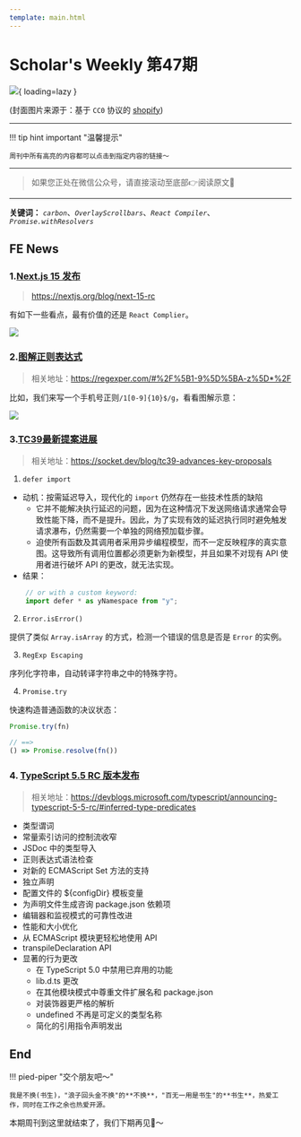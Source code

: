 ```yaml
---
template: main.html
---
```


# Scholar's Weekly 第47期

![](https://bigdreamerblog.oss-cn-beijing.aliyuncs.com/nextBlog/nO9BFo.png?x-oss-process=image/auto-orient,1/interlace,1/quality,q_90/format,webp){ loading=lazy }


(封面图片来源于：基于 `CC0` 协议的 [shopify](https://www.shopify.com/stock-photos/photos/three-mini-pumpkins-in-a-beam-of-sunlight))

------

!!! tip hint important "温馨提示"

    周刊中所有高亮的内容都可以点击到指定内容的链接～

---
> 如果您正处在微信公众号，请直接滚动至底部👉阅读原文🫶

---

**关键词：** *`carbon`*、*`OverlayScrollbars`*、*`React Compiler`*、*`Promise.withResolvers`*

## FE News

### 1.[Next.js 15 发布](https://nextjs.org/blog/next-15-rc)
> https://nextjs.org/blog/next-15-rc

有如下一些看点，最有价值的还是 `React Complier`。

![](https://bigdreamerblog.oss-cn-beijing.aliyuncs.com/nextBlog/M0a4BP.png)

### 2.[图解正则表达式](https://regexper.com/#%2F%5B1-9%5D%5BA-z%5D*%2F)
> 相关地址：https://regexper.com/#%2F%5B1-9%5D%5BA-z%5D*%2F

比如，我们来写一个手机号正则`/1[0-9]{10}$/g`，看看图解示意：

![](https://bigdreamerblog.oss-cn-beijing.aliyuncs.com/nextBlog/PFgBOb.png)

### 3.[TC39最新提案进展](https://socket.dev/blog/tc39-advances-key-proposals)
> 相关地址：https://socket.dev/blog/tc39-advances-key-proposals

1. `defer import`

- 动机：按需延迟导入，现代化的 `import` 仍然存在一些技术性质的缺陷
  - 它并不能解决执行延迟的问题，因为在这种情况下发送网络请求通常会导致性能下降，而不是提升。因此，为了实现有效的延迟执行同时避免触发请求瀑布，仍然需要一个单独的网络预加载步骤。
  - 迫使所有函数及其调用者采用异步编程模型，而不一定反映程序的真实意图。这导致所有调用位置都必须更新为新模型，并且如果不对现有 API 使用者进行破坏 API 的更改，就无法实现。
- 结果：
```typescript
    // or with a custom keyword:
    import defer * as yNamespace from "y";
 ```

2. `Error.isError()`

提供了类似 `Array.isArray` 的方式，检测一个错误的信息是否是 `Error` 的实例。

3. `RegExp Escaping`

序列化字符串，自动转译字符串之中的特殊字符。

4. `Promise.try`

快速构造普通函数的决议状态：
```typescript
Promise.try(fn)

// ==>
() => Promise.resolve(fn())
```
### 4. [TypeScript 5.5 RC 版本发布](https://devblogs.microsoft.com/typescript/announcing-typescript-5-5-rc/#inferred-type-predicates)
> 相关地址：https://devblogs.microsoft.com/typescript/announcing-typescript-5-5-rc/#inferred-type-predicates

- 类型谓词
- 常量索引访问的控制流收窄
- JSDoc 中的类型导入
- 正则表达式语法检查
- 对新的 ECMAScript Set 方法的支持
- 独立声明
- 配置文件的 ${configDir} 模板变量
- 为声明文件生成咨询 package.json 依赖项
- 编辑器和监视模式的可靠性改进
- 性能和大小优化
- 从 ECMAScript 模块更轻松地使用 API
- transpileDeclaration API
- 显著的行为更改
  - 在 TypeScript 5.0 中禁用已弃用的功能
  - lib.d.ts 更改
  - 在其他模块模式中尊重文件扩展名和 package.json
  - 对装饰器更严格的解析
  - undefined 不再是可定义的类型名称
  - 简化的引用指令声明发出

## End

!!! pied-piper "交个朋友吧～"

    我是不换(书生)，"浪子回头金不换"的**不换**，"百无一用是书生"的**书生**，热爱工作，同时在工作之余也热爱开源。

本期周刊到这里就结束了，我们下期再见👋～
